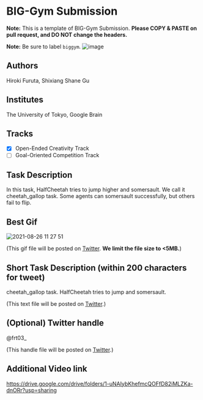 # BIG-Gym Submission
**Note:** This is a template of BIG-Gym Submission. **Please COPY & PASTE on pull request, and DO NOT change the headers.**

**Note:** Be sure to label `biggym`.
![image](https://user-images.githubusercontent.com/33809149/139875639-5e995cd3-56ea-445d-ab08-1f69858f1e96.png)


## Authors
Hiroki Furuta, Shixiang Shane Gu

## Institutes
The University of Tokyo, Google Brain

## Tracks
- [x] Open-Ended Creativity Track
- [ ] Goal-Oriented Competition Track

## Task Description
In this task, HalfCheetah tries to jump higher and somersault. We call it cheetah_gallop task. Some agents can somersault successfully, but others fail to flip.

## Best Gif
![2021-08-26 11 27 51](https://user-images.githubusercontent.com/33809149/139874629-1f2c9e97-7f1e-453a-8ebb-f12dff707c77.gif)

(This gif file will be posted on [Twitter](https://twitter.com/biggym2021). **We limit the file size to <5MB.**)

## Short Task Description (within 200 characters for tweet)
cheetah_gallop task. HalfCheetah tries to jump and somersault.

(This text file will be posted on [Twitter](https://twitter.com/biggym2021).)

## (Optional) Twitter handle
@frt03_

(This handle file will be posted on [Twitter](https://twitter.com/biggym2021).)

## Additional Video link
https://drive.google.com/drive/folders/1-uNAIybKhefmcQOFfD82iMLZKa-dnORr?usp=sharing
